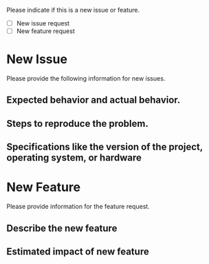 Please indicate if this is a new issue or feature.
- [ ] New issue request
- [ ] New feature request

# New Issue
Please provide the following information for new issues.

## Expected behavior and actual behavior.


## Steps to reproduce the problem.


## Specifications like the version of the project, operating system, or hardware



# New Feature
Please provide information for the feature request.

## Describe the new feature


## Estimated impact of new feature

